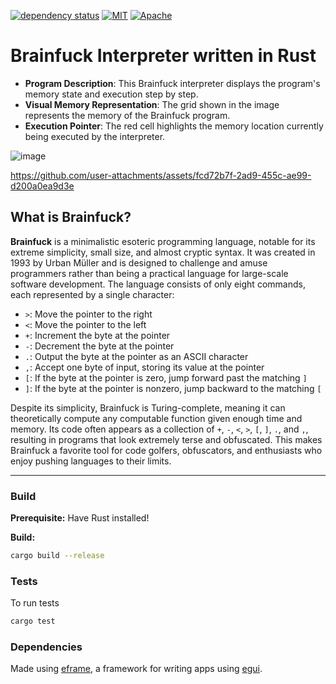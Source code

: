 [![dependency status](https://deps.rs/repo/github/bombinisss/BrainfuckInterpreter/status.svg)](https://deps.rs/repo/github/bombinisss/BrainfuckInterpreter)
[![MIT](https://img.shields.io/badge/license-MIT-blue.svg)](https://github.com/Bombinisss/BrainfuckInterpreter/blob/master/LICENSE-MIT.txt)
[![Apache](https://img.shields.io/badge/license-Apache-blue.svg)](https://github.com/Bombinisss/BrainfuckInterpreter/blob/master/LICENSE-APACHE.txt)

# Brainfuck Interpreter written in Rust

- **Program Description**: This Brainfuck interpreter displays the program's memory state and execution step by step.
- **Visual Memory Representation**: The grid shown in the image represents the memory of the Brainfuck program.
- **Execution Pointer**: The red cell highlights the memory location currently being executed by the interpreter.

![image](https://github.com/user-attachments/assets/640f9168-6743-4a74-ad13-543c7455f136)

https://github.com/user-attachments/assets/fcd72b7f-2ad9-455c-ae99-d200a0ea9d3e


## What is Brainfuck?

**Brainfuck** is a minimalistic esoteric programming language, notable for its extreme simplicity, small size, and almost cryptic syntax. It was created in 1993 by Urban Müller and is designed to challenge and amuse programmers rather than being a practical language for large-scale software development. The language consists of only eight commands, each represented by a single character:

- `>`: Move the pointer to the right
- `<`: Move the pointer to the left
- `+`: Increment the byte at the pointer
- `-`: Decrement the byte at the pointer
- `.`: Output the byte at the pointer as an ASCII character
- `,`: Accept one byte of input, storing its value at the pointer
- `[`: If the byte at the pointer is zero, jump forward past the matching `]`
- `]`: If the byte at the pointer is nonzero, jump backward to the matching `[`

Despite its simplicity, Brainfuck is Turing-complete, meaning it can theoretically compute any computable function given enough time and memory. Its code often appears as a collection of `+`, `-`, `<`, `>`, `[`, `]`, `.`, and `,`, resulting in programs that look extremely terse and obfuscated. This makes Brainfuck a favorite tool for code golfers, obfuscators, and enthusiasts who enjoy pushing languages to their limits.

---

### Build

**Prerequisite:** Have Rust installed!

**Build:**
```bash
cargo build --release
```
### Tests

To run tests 
```bash
cargo test
```


 
### Dependencies

Made using [eframe](https://github.com/emilk/egui/tree/master/crates/eframe), a framework for writing apps using [egui](https://github.com/emilk/egui/).

